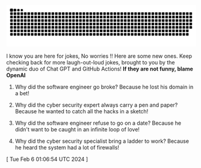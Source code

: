 <picture>
  <source media="(prefers-color-scheme: dark)" srcset="https://raw.githubusercontent.com/platane/platane/output/github-contribution-grid-snake-dark.svg">
  <source media="(prefers-color-scheme: light)" srcset="https://raw.githubusercontent.com/platane/platane/output/github-contribution-grid-snake.svg">
  <img alt="github contribution grid snake animation" src="https://raw.githubusercontent.com/platane/platane/output/github-contribution-grid-snake.svg">
</picture>


I know you are here for jokes, No worries !!
Here are some new ones. Keep checking back for more laugh-out-loud jokes, brought to you by the dynamic duo of Chat GPT and GitHub Actions! __If they are not funny, blame OpenAI__
 
1. Why did the software engineer go broke? Because he lost his domain in a bet!

2. Why did the cyber security expert always carry a pen and paper? Because he wanted to catch all the hacks in a sketch!

3. Why did the software engineer refuse to go on a date? Because he didn't want to be caught in an infinite loop of love!

4. Why did the cyber security specialist bring a ladder to work? Because he heard the system had a lot of firewalls!
 
[ 
Tue Feb  6 01:06:54 UTC 2024
 ]

